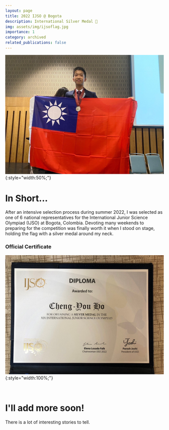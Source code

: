 ```yaml
---
layout: page
title: 2022 IJSO @ Bogota
description: International Silver Medal 🥈
img: assets/img/ijsoflag.jpg
importance: 1
category: archived
related_publications: false
---
```


![IJSO Silver Medal](/assets/img/ijsoflag.jpg){:style="width:50%;"}

# In Short...
After an intensive selection process during summer 2022, I was selected as one of 6 national representatives for the International Junior Science Olympiad (IJSO) at Bogota, Colombia. Devoting many weekends to preparing for the competition was finally worth it when I stood on stage, holding the flag with a silver medal around my neck.

### Official Certificate
![Official Certificate](/assets/img/ijsosilvercertificate.jpg){:style="width:100%;"}

<br>

# I'll add more soon!
There is a lot of interesting stories to tell.